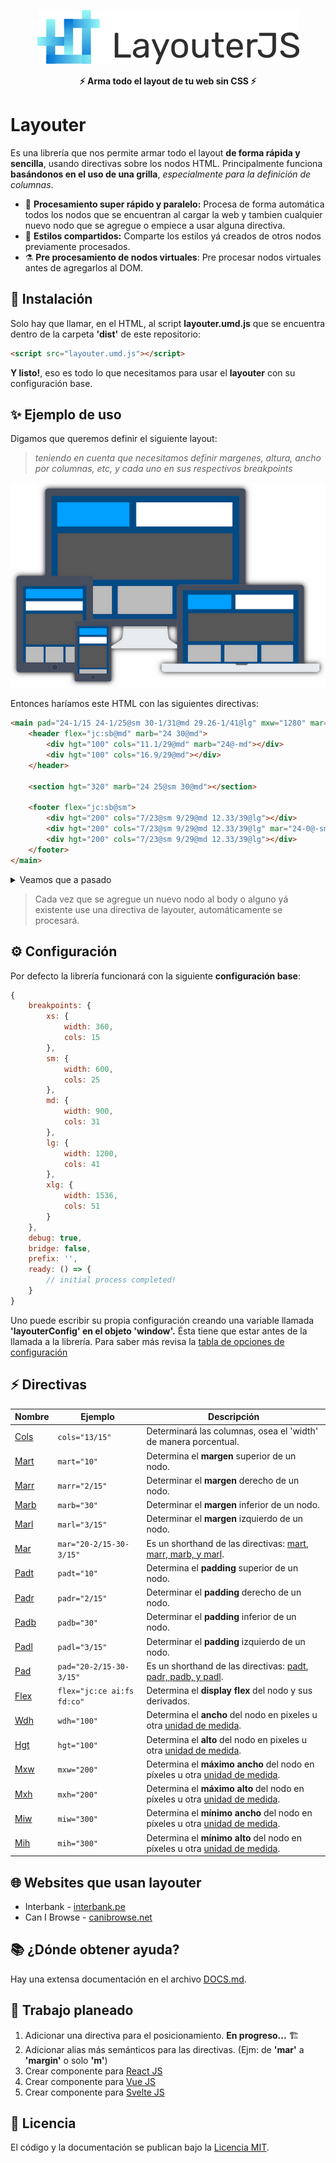 <div align="center">
    <p>
        <img src="header.png" alt="Layouter"/>
    </p>
    <strong>⚡️ Arma todo el layout de tu web sin CSS ⚡️</strong>
</div>

# Layouter

Es una librería que nos permite armar todo el layout **de forma rápida y sencilla**, usando directivas sobre los nodos HTML. Principalmente funciona **basándonos en el uso de una grilla**, _especialmente para la definición de columnas_.

-   🚀 **Procesamiento super rápido y paralelo:** Procesa de forma automática todos los nodos que se encuentran al cargar la web y tambien cualquier nuevo nodo que se agregue o empiece a usar alguna directiva.
-   🎉 **Estilos compartidos:** Comparte los estilos yá creados de otros nodos previamente procesados.
-   ⚗️ **Pre procesamiento de nodos virtuales**: Pre procesar nodos virtuales antes de agregarlos al DOM.

## 🔧 Instalación

Solo hay que llamar, en el HTML, al script **layouter.umd.js** que se encuentra dentro de la carpeta **'dist'** de este repositorio:

```html
<script src="layouter.umd.js"></script>
```

**Y listo!**, eso es todo lo que necesitamos para usar el **layouter** con su configuración base.

## ✨ Ejemplo de uso

Digamos que queremos definir el siguiente layout:

> _teniendo en cuenta que necesitamos definir margenes, altura, ancho por columnas, etc, y cada uno en sus respectivos breakpoints_

<p align="center">
    <img src="layout-responsive.png" alt="Layouter Logo"/>
</p>

Entonces haríamos este HTML con las siguientes directivas:

```html
<main pad="24-1/15 24-1/25@sm 30-1/31@md 29.26-1/41@lg" mxw="1280" mar="0-auto">
    <header flex="jc:sb@md" marb="24 30@md">
        <div hgt="100" cols="11.1/29@md" marb="24@-md"></div>
        <div hgt="100" cols="16.9/29@md"></div>
    </header>

    <section hgt="320" marb="24 25@sm 30@md"></section>

    <footer flex="jc:sb@sm">
        <div hgt="200" cols="7/23@sm 9/29@md 12.33/39@lg"></div>
        <div hgt="200" cols="7/23@sm 9/29@md 12.33/39@lg" mar="24-0@-sm"></div>
        <div hgt="200" cols="7/23@sm 9/29@md 12.33/39@lg"></div>
    </footer>
</main>
```

<details>
<summary>Veamos que a pasado</summary>

-   para la etiqueta **`<main>`** se determinó el siguiente layout:

    -   Un padding superior e inferior de 24 pixeles en su breakpoint inicial (es decir en mobile), tambien un padding derecho e izquierdo de 1 columna, relativa a las 15 columnas definidas para ese breakpoint.
    -   Al llegar al breakpoint de **sm** se mantendrá el padding superior e inferior de 24 píxeles pero se determina que se requiere 1 columna de 25 columnas para ese breakpoint.
    -   Luego, para el breakpoint de **md** se cambia el padding superior e inferior a 30 píxeles y luego se determina que el padding derecho e izquierdo será de 1 columna de 31 columnas para ese breakpoint.
    -   Finalmente para el breakpoint de **lg** se determinó que el padding superior e inferior sería de 29.26 píxeles y para el padding derecho e izquierdo se tomará 1 columna de 41 columnas de ese breakpoint.
    -   Por otra parte tambien se determinó que su ancho máximo sería de 1280 píxeles.
    -   Así como tambien tendrá un margen superior e inferior de 0 y derecho e izquierdo en 'auto'.

-   para la etiqueta **`<header>`** se determinadó el siguiente layout:

    -   Display **'flex'** con 'justify-content' en 'space-between' a partir del breakpoint de **md** es decir a tablet en landscape.
    -   Margen inferior de 24 pixeles en el breakpoint inicial y 30 píxeles a partir del breakpoint de **md**.
    -   Para sus dos **divs** hijos se determinó una altura de 100 píxeles.
    -   Para el primero **div** 11.1 columnas de 29 columnas a partir del breakpoint **md** y solo 24 píxeles de margen inferior hasta el breakpoint de **md**.
    -   Para el segundo **div** hijo se determinó 16.9 columnas de 29 columnas a partir del breakpoint **md**.

-   para la etiqueta **`<section>`** se determinó el siguiente layout:

    -   Una altura de 320 pixeles.
    -   Un margen inferior de 24 pixeles para su breakpoint inicial, 25 pixeles para el breakpoint de **sm** y finalmente 30 pixeles para el breakpoint de **md**.

-   para la etiqueta **`<footer>`** se determinó el siguiente layout:

    -   Un display **'flex'** con 'justify-content' de 'space-between'.
    -   Para sus **divs** hijos se determinó una altura de 200 píxeles y un ancho de 7 columnas de 23 columnas para el breakpoint de **sm**, seguido de 9 columnas de 29 columnas para el breakpoint de **md** y finalmente 12.33 columnas de 39 columnas para el breakpoint de **lg**

</details>

> Cada vez que se agregue un nuevo nodo al body o alguno yá existente use una directiva de layouter, automáticamente se procesará.

## ⚙️ Configuración

Por defecto la librería funcionará con la siguiente **configuración base**:

```javascript
{
    breakpoints: {
        xs: {
            width: 360,
            cols: 15
        },
        sm: {
            width: 600,
            cols: 25
        },
        md: {
            width: 900,
            cols: 31
        },
        lg: {
            width: 1200,
            cols: 41
        },
        xlg: {
            width: 1536,
            cols: 51
        }
    },
    debug: true,
    bridge: false,
    prefix: '',
    ready: () => {
        // initial process completed!
    }
}
```

Uno puede escribir su propia configuración creando una variable llamada **'layouterConfig' en el objeto 'window'.** Ésta tiene que estar antes de la llamada a la librería. Para saber más revisa la [tabla de opciones de configuración](DOCS.md)

## ⚡ Directivas

| Nombre                         | Ejemplo                    | Descripción                                                                                                        |
| ------------------------------ | -------------------------- | ------------------------------------------------------------------------------------------------------------------ |
| [Cols](DOCS.md#cols)           | `cols="13/15"`             | Determinará las columnas, osea el 'width' de manera porcentual.                                                    |
| [Mart](DOCS.md#mart)           | `mart="10"`                | Determina el **margen** superior de un nodo.                                                                       |
| [Marr](DOCS.md#marr-marb-marl) | `marr="2/15"`              | Determinar el **margen** derecho de un nodo.                                                                       |
| [Marb](DOCS.md#marr-marb-marl) | `marb="30"`                | Determinar el **margen** inferior de un nodo.                                                                      |
| [Marl](DOCS.md#marr-marb-marl) | `marl="3/15"`              | Determinar el **margen** izquierdo de un nodo.                                                                     |
| [Mar](DOCS.md#mar)             | `mar="20-2/15-30-3/15"`    | Es un shorthand de las directivas: [mart](DOCS.md#mart), [marr, marb, y marl](DOCS.md#marr-marb-marl).             |
| [Padt](DOCS.md#padt)           | `padt="10"`                | Determina el **padding** superior de un nodo.                                                                      |
| [Padr](DOCS.md#padr-padb-padl) | `padr="2/15"`              | Determinar el **padding** derecho de un nodo.                                                                      |
| [Padb](DOCS.md#padr-padb-padl) | `padb="30"`                | Determinar el **padding** inferior de un nodo.                                                                     |
| [Padl](DOCS.md#padr-padb-padl) | `padl="3/15"`              | Determinar el **padding** izquierdo de un nodo.                                                                    |
| [Pad](DOCS.md#pad)             | `pad="20-2/15-30-3/15"`    | Es un shorthand de las directivas: [padt](DOCS.md#padt), [padr, padb, y padl](DOCS.md#padr-padb-padl).             |
| [Flex](DOCS.md#flex)           | `flex="jc:ce ai:fs fd:co"` | Determina el **display flex** del nodo y sus derivados.                                                            |
| [Wdh](DOCS.md#width)           | `wdh="100"`                | Determina el **ancho** del nodo en pixeles u otra [unidad de medida](DOCS.md#unidades-de-medida-definidas).        |
| [Hgt](DOCS.md#height)          | `hgt="100"`                | Determina el **alto** del nodo en pixeles u otra [unidad de medida](DOCS.md#unidades-de-medida-definidas).         |
| [Mxw](DOCS.md#maxwidth)        | `mxw="200"`                | Determina el **máximo ancho** del nodo en píxeles u otra [unidad de medida](DOCS.md#unidades-de-medida-definidas). |
| [Mxh](DOCS.md#maxheight)       | `mxh="200"`                | Determina el **máximo alto** del nodo en píxeles u otra [unidad de medida](DOCS.md#unidades-de-medida-definidas).  |
| [Miw](DOCS.md#minwidth)        | `miw="300"`                | Determina el **mínimo ancho** del nodo en píxeles u otra [unidad de medida](DOCS.md#unidades-de-medida-definidas). |
| [Mih](DOCS.md#minheight)       | `mih="300"`                | Determina el **mínimo alto** del nodo en píxeles u otra [unidad de medida](DOCS.md#unidades-de-medida-definidas).  |

## 🌐 Websites que usan layouter

-   Interbank - [interbank.pe](https://interbank.pe)
-   Can I Browse - [canibrowse.net](https://canibrowse.net)

## 📚 ¿Dónde obtener ayuda?

Hay una extensa documentación en el archivo [DOCS.md](DOCS.md).

## 📝 Trabajo planeado

1. Adicionar una directiva para el posicionamiento. **En progreso...** 🏗️
2. Adicionar alias más semánticos para las directivas. (Ejm: de **'mar'** a **'margin'** o solo **'m'**)
3. Crear componente para [React JS](https://reactjs.org)
4. Crear componente para [Vue JS](https://vuejs.org)
5. Crear componente para [Svelte JS](https://svelte.dev)

## 🧾 Licencia

El código y la documentación se publican bajo la [Licencia MIT](LICENSE).
